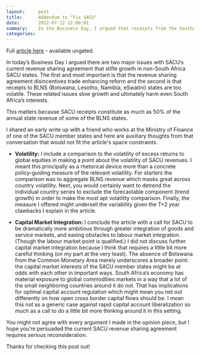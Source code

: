 ```yaml
---
layout:     post
title:      Addendum to "Fix SACU"
date:       2022-07-12 12:00:01
summary:    In the Business Day, I argued that receipts from the Southern African Customs Union (SACU) to non-South Africa SACU member states are too volatile. I suggested that volatility is both undesirable and reparable. Further, I contended that the frictions of cross border good transportation, attendant to SACU’s 2002 revenue sharing agreement, are welfare reducing and addressable. 
categories: 
---
```


Full [article here](https://www.businesslive.co.za/bd/opinion/2022-07-11-fanele-mashwama-southern-african-customs-union-is-in-need-of-reform/) - available ungated.

In today’s Business Day I argued there are two major issues with SACU’s current revenue sharing agreement that stifle growth in non-South Africa SACU states. The first and most important is that the revenue sharing agreement disincentives trade enhancing reform and the second is that receipts to BLNS (Botswana, Lesotho, Namibia, eSwatini) states are too volatile. These related issues slow growth and ultimately harm even South Africa’s interests. 

This matters because SACU receipts constitute as much as 50% of the annual state revenue of some of the BLNS states.

I shared an early write up with a friend who works at the Ministry of Finance of one of the SACU member states and here are auxiliary thoughts from that conversation that would not fit the article's space constraints.

* **Volatility:** I include a comparison to the volatility of excess returns to global equities in making a point about the volatility of SACU revenues. I meant this principally as a rhetorical device more than a concrete policy-guiding measure of the relevant volatility. For starters the comparison was to aggregate BLNS revenue which masks great across country volatility. Next, you would certainly want to detrend the individual country series to exclude the forecastable component (trend growth) in order to make the most apt volatility comparison. Finally, the measure I offered might undersell the variability given the T+2 year clawbacks I explain in the article.

* **Capital Market Integration:** I conclude the article with a call for SACU to be dramatically more ambitious through greater integration of goods and service markets, and easing obstacles to labour market integration. (Though the labour market point is qualified.) I did not discuss further capital market integration because I think that requires a little bit more careful thinking (on my part at the very least). The absence of Botswana from the Common Monetary Area merely underscores a broader point: the capital market interests of the SACU member states might be at odds with each other in important ways. South Africa’s economy has material exposure to global commodities markets in a way that a lot of the small neighboring countries around it do not. That has implications for optimal capital account regulation which might mean you net out differently on how open cross border capital flows should be. I mean this not as a generic case against rapid capital account liberalization so much as a call to do a little bit more thinking around it in this setting. 

You might not agree with every argument I made in the opinion piece, but I hope you’re persuaded the current SACU revenue sharing agreement requires serious reconsideration. 

Thanks for checking this post out!
